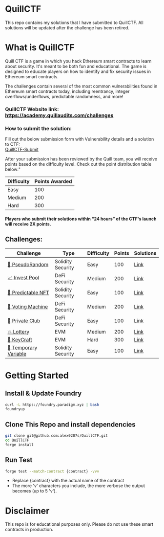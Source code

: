 # QuillCTF

This repo contains my solutions that I have submitted to QuillCTF. All solutions will be updated after the challenge has been retired.

# What is QuillCTF

Quill CTF is a game in which you hack Ethereum smart contracts to learn about security. It's meant to be both fun and educational. The game is designed to educate players on how to identify and fix security issues in Ethereum smart contracts.

The challenges contain several of the most common vulnerabilities found in Ethereum smart contracts today, including reentrancy, integer overflows/underflows, predictable randomness, and more!

### QuillCTF Website link: https://academy.quillaudits.com/challenges

### How to submit the solution:

Fill out the below submission form with Vulnerability details and a solution to CTF:  
[QuillCTF-Submit](https://quillaudits.typeform.com/QuillCTF#task=submit-solution)

After your submission has been reviewed by the Quill team, you will receive points based on the difficulty level. Check out the point distribution table below:"

| Difficulty | Points Awarded |
| ---------- | -------------- |
| Easy       | 100            |
| Medium     | 200            |
| Hard       | 300            |

#### Players who submit their solutions within “24 hours” of the CTF's launch will receive 2X points.

## Challenges:

| Challenge                                                                                             | Type              | Difficulty | Points | Solutions                                                                                                   |
| ----------------------------------------------------------------------------------------------------- | ----------------- | ---------- | ------ | ----------------------------------------------------------------------------------------------------------- |
| [🎲 PseudoRandom](https://academy.quillaudits.com/challenges/quillctf-challenges/pseudorandom)        | Solidity Security | Easy       | 100    | [Link](https://github.com/alex0207s/QuillCTF/blob/main/src/PseudoRandom/PseudoRandom.md)                    |
| [📈 Invest Pool](https://academy.quillaudits.com/challenges/quillctf-challenges/invest-pool)          | DeFi Security     | Medium     | 200    | [Link](https://github.com/alex0207s/QuillCTF/blob/main/src/InvestPool/InvestPool.md)                        |
| [🙈 Predictable NFT](https://academy.quillaudits.com/challenges/quillctf-challenges/predictable-nft)  | Solidity Security | Easy       | 100    | [Link](https://github.com/alex0207s/QuillCTF/blob/main/src/PredictableNFT/PredictableNFT.md)                |
| [📇 Voting Machine](https://academy.quillaudits.com/challenges/quillctf-challenges/voting-machine)    | DeFi Security     | Medium     | 200    | [Link](https://github.com/alex0207s/QuillCTF/blob/main/src/VotingMachine/VotingMachine.md)                  |
| [🕺 Private Club](https://academy.quillaudits.com/challenges/quillctf-challenges/private-club)        | DeFi Security     | Easy       | 100    | [Link](https://github.com/alex0207s/QuillCTF/blob/main/src/PrivateClub/PrivateClub.md)                      |
| [💥 Lottery](https://quillctf.super.site/challenges/quillctf-challenges/lottery)                      | EVM               | Medium     | 200    | [Link](https://github.com/alex0207s/QuillCTF/blob/main/src/Lottery/Lottery.md)                              |
| [🔑 KeyCraft](https://quillctf.super.site/challenges/quillctf-challenges/keycraft)                    | EVM               | Hard       | 300    | [Link](https://github.com/alex0207s/QuillCTF/blob/main/src/KeyCraft/KeyCraft.md)                            |
| [📲 Temporary Variable](https://quillctf.super.site/challenges/quillctf-challenges/temporaryvariable) | Solidity Security | Easy       | 100    | [Link](https://github.com/alex0207s/QuillCTF-Writeups/blob/main/src/TemporaryVariable/TemporaryVariable.md) |

# Getting Started

## Install & Update Foundry

```sh
curl -L https://foundry.paradigm.xyz | bash
foundryup
```

## Clone This Repo and install dependencies

```sh
git clone git@github.com:alex0207s/QuillCTF.git
cd QuillCTF
forge install
```

## Run Test

```sh
forge test --match-contract {contract} -vvv
```

-   Replace {contract} with the actual name of the contract
-   The more 'v' characters you include, the more verbose the output becomes (up to 5 'v').

# Disclaimer

This repo is for educational purposes only. Please do not use these smart contracts in production.
